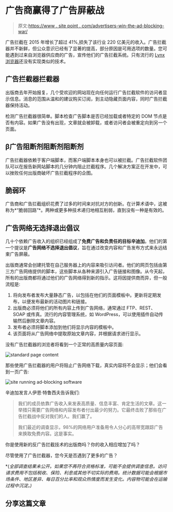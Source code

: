 # 广告商赢得了广告屏蔽战

> 原文:[https://www . site point . com/advertisers-win-the-ad-blocking-war/](https://www.sitepoint.com/advertisers-win-the-ad-blocking-war/)

广告拦截在 2015 年增长了超过 41%,损失了该行业 220 亿美元的收入。广告拦截器并不新鲜，但公众意识已经有了显著的提高，部分原因是可用选项的数量。您可能遇到过来自浏览器供应商的广告，宣传他们的广告拦截系统。只有流行的 [Lynx 浏览器](http://lynx.browser.org/)还没有实现类似的技术。

## 广告拦截器拦截器

出版商去年开始报复，几个受欢迎的网站现在向任何运行广告拦截软件的访问者显示信息。消息的范围从温和的建议购买订阅，到主动隐藏页面内容，同时广告拦截器保持活动。

检测广告拦截器很简单。脚本检查广告脚本是否已经加载或者特定的 DOM 节点是否有内容。如果广告没有出现，文章就会被卸载，或者访问者会被重定向到另一个页面。

## β广告阻断剂阻断剂阻断剂

广告拦截器依赖于客户端脚本，而客户端脚本本身也可以被拦截。广告拦截软件团队可以在报告新网站脚本的几分钟内阻止拦截程序。几个解决方案正在开发中，可以挫败任何出版商破坏广告拦截程序的企图。

## 脆弱环

广告商和广告拦截组织花费了过多的时间来对抗对方的创新。在计算术语中，这被称为*“脆弱回路”*。两种或更多种技术递归地相互削弱，直到没有一种是有效的。

## 广告网络无选择退出倡议

几十个依赖广告收入的组织已经组成了**免费广告和负责任的目标辛迪加**。他们的第一个提议是**广告网络不选择退出倡议**，旨在通过改变内容和广告发布方式来永远结束广告屏蔽。

出版商通常会创建托管在自己服务器上的内容来吸引访问者。他们的网页包括由第三方广告网络提供的脚本，这些脚本从各种来源引入广告链接和图像。从今天起，所有的出版商都将通过他们的广告网络得到新的指示。这将因提供商而异，但一般流程是:

1.  将向发布者发布大量静态广告，以包括在他们的页面模板中。更新将定期发布，以便发布最新的活动图片和链接。
2.  出版商必须将他们的所有内容上传到广告网络，通常通过 FTP、REST、SOAP 或传真。流行的内容管理系统，如 WordPress，可以使用插件自动传输然后删除文章内容。
3.  发布者必须将脚本添加到他们将显示内容的模板中。
4.  该页面将从广告网络中提取原始文章内容，并根据请求进行显示。

没有广告拦截器的浏览者将看到一个正常的高质量内容页面:

![standard page content](../Images/893077e87e7f18477626d48c4d4b1194.png)

那些使用广告拦截器的用户将阻止广告网络下载，真实内容将不会显示；他们会看到一页广告:

![site running ad-blocking software](../Images/e148b7b5f400ec683ebcb13ed755a312.png)

辛迪加发言人伊恩·特鲁西夫告诉我们:

> 我们的成员依靠广告收入来发表高质量、信息丰富、肯定生活的文章。这一举措只需要广告网络和内容发布者付出最少的努力。它最终击败了那些在广告拦截战中反对我们的人。我们赢了。
> 
> 我们最近的调查显示，98%的网络用户准备用令人分心的高带宽跟踪广告来换取免费内容。这是事实。

你是使用新的反广告拦截技术的出版商吗？你的收入相应增加了吗？

尽管使用了广告拦截器，您今天是否遇到了更多的广告？

*(*全部调查结果未公开。如果您不再符合资格标准，可能不会提供调查信息。访问请求费用不包括税收、保险、利息或其他不切实际的费用。统计数据可能会根据市场条件、地区差异、每日百分比率和观众热情度而发生变化。内容物可能会在运输过程中沉淀。)*

## 分享这篇文章
